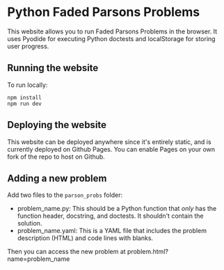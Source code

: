 # Python Faded Parsons Problems

This website allows you to run Faded Parsons Problems in the browser.
It uses Pyodide for executing Python doctests and localStorage for storing user progress.

## Running the website

To run locally:

```
npm install
npm run dev
```

## Deploying the website

This website can be deployed anywhere since it's entirely static, and is currently deployed on Github Pages. You can enable Pages on your own fork of the repo to host on Github.

## Adding a new problem

Add two files to the `parson_probs` folder:

* problem_name.py: This should be a Python function that _only_ has the function header, docstring, and doctests. It shouldn't contain the solution.
* problem_name.yaml: This is a YAML file that includes the problem description (HTML) and code lines with blanks.

Then you can access the new problem at problem.html?name=problem_name
